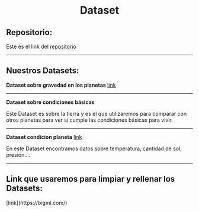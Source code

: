 
<h1 align="center">	Dataset</h1>

<h2>Repositorio:</h2>

Este es el link del [repositorio](https://github.com/albabernal03/Dataset)

***
<h2>Nuestros Datasets:</h2>


**Dataset sobre gravedad en los planetas**
[link](https://www.kaggle.com/datasets/jaredsavage/solar-system-major-bodies-data)
***
**Dataset sobre condiciones básicas**

Este Dataset es sobre la tierra y es el que utilizaremos para comparar con otros planetas para ver si cumple las condiciones básicas para vivir.
***
**Dataset condicion planeta**
[link](https://www.kaggle.com/datasets/deepcontractor/mars-rover-environmental-monitoring-station)

En este Dataset encontramos datos sobre temperatura, cantidad de sol, presión....
***

<h2>Link que usaremos para limpiar y rellenar los Datasets:</h2>
[link](https://bigml.com/)

